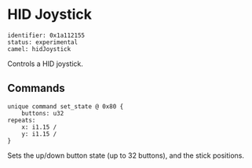 # HID Joystick

    identifier: 0x1a112155
    status: experimental
    camel: hidJoystick

Controls a HID joystick.

## Commands

    unique command set_state @ 0x80 {
        buttons: u32
    repeats:
        x: i1.15 /
        y: i1.15 /
    }

Sets the up/down button state (up to 32 buttons), and the stick positions.
